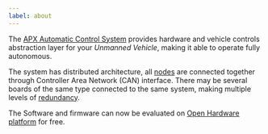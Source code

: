 ```yaml
---
label: about
---
```


The [APX Automatic Control System](hw) provides hardware and vehicle controls abstraction layer for your *Unmanned Vehicle*, making it able to operate fully autonomous.

The system has distributed architecture, all [nodes](hw) are connected together through Controller Area Network (CAN) interface. There may be several boards of the same type connected to the same system, making multiple levels of [redundancy](https://en.wikipedia.org/wiki/Redundancy_(engineering)).

The Software and firmware can now be evaluated on [Open Hardware platform](hw/nodes/xhawk.md) for free.
